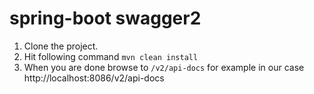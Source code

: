 # spring-boot swagger2
1. Clone the project.
2. Hit following command `mvn clean install`
3. When you are done browse to `/v2/api-docs` for example in our case 
http://localhost:8086/v2/api-docs


